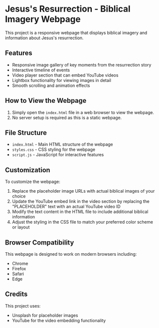 # Jesus's Resurrection - Biblical Imagery Webpage

This project is a responsive webpage that displays biblical imagery and information about Jesus's resurrection.

## Features

- Responsive image gallery of key moments from the resurrection story
- Interactive timeline of events
- Video player section that can embed YouTube videos
- Lightbox functionality for viewing images in detail
- Smooth scrolling and animation effects

## How to View the Webpage

1. Simply open the `index.html` file in a web browser to view the webpage.
2. No server setup is required as this is a static webpage.

## File Structure

- `index.html` - Main HTML structure of the webpage
- `styles.css` - CSS styling for the webpage
- `script.js` - JavaScript for interactive features

## Customization

To customize the webpage:

1. Replace the placeholder image URLs with actual biblical images of your choice
2. Update the YouTube embed link in the video section by replacing the "PLACEHOLDER" text with an actual YouTube video ID
3. Modify the text content in the HTML file to include additional biblical information
4. Adjust the styling in the CSS file to match your preferred color scheme or layout

## Browser Compatibility

This webpage is designed to work on modern browsers including:
- Chrome
- Firefox
- Safari
- Edge

## Credits

This project uses:
- Unsplash for placeholder images
- YouTube for the video embedding functionality 